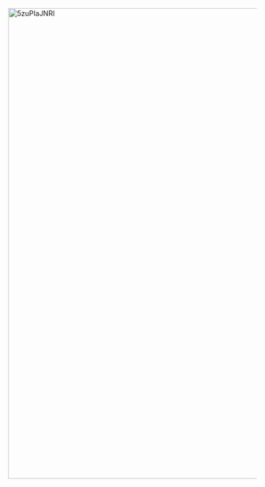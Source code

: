 <img width="954" alt="5zuPIaJNRl" src="https://github.com/user-attachments/assets/f91af77c-4562-4070-a4fc-133a951bcfbc" />
